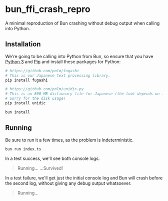 # bun_ffi_crash_repro

A minimal reproduction of Bun crashing without debug output when calling into Python.

## Installation

We're going to be calling into Python from Bun, so ensure that you have [Python 3](https://wiki.python.org/moin/BeginnersGuide/Download) and [Pip](https://pip.pypa.io/en/stable/) and install these packages for Python:

```bash
# https://github.com/polm/fugashi
# This is our Japanese text processing library.
pip install fugashi

# https://github.com/polm/unidic-py
# This is an 800 MB dictionary file for Japanese (the tool depends on it).
# Sorry for the disk usage!
pip install unidic

bun install
```

## Running

Be sure to run it a few times, as the problem is indeterministic.

```bash
bun run index.ts
```

In a test success, we'll see both console logs.

> Running…
> …Survived!


In a test failure, we'll get just the initial console log and Bun will crash before the second log, without giving any debug output whatsoever.

> Running…
